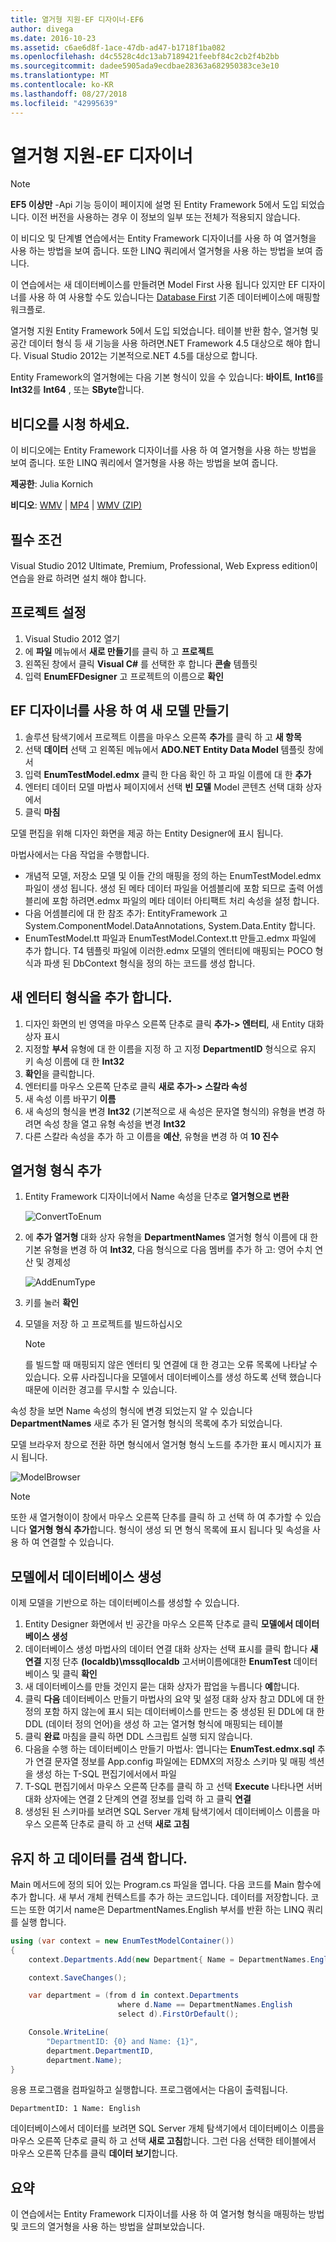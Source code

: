 ```yaml
---
title: 열거형 지원-EF 디자이너-EF6
author: divega
ms.date: 2016-10-23
ms.assetid: c6ae6d8f-1ace-47db-ad47-b1718f1ba082
ms.openlocfilehash: d4c5528c4dc13ab7189421feebf84c2cb2f4b2bb
ms.sourcegitcommit: dadee5905ada9ecdbae28363a682950383ce3e10
ms.translationtype: MT
ms.contentlocale: ko-KR
ms.lasthandoff: 08/27/2018
ms.locfileid: "42995639"
---
```

# <a name="enum-support---ef-designer"></a>열거형 지원-EF 디자이너
> [!NOTE]
> **EF5 이상만** -Api 기능 등이이 페이지에 설명 된 Entity Framework 5에서 도입 되었습니다. 이전 버전을 사용하는 경우 이 정보의 일부 또는 전체가 적용되지 않습니다.

이 비디오 및 단계별 연습에서는 Entity Framework 디자이너를 사용 하 여 열거형을 사용 하는 방법을 보여 줍니다. 또한 LINQ 쿼리에서 열거형을 사용 하는 방법을 보여 줍니다.

이 연습에서는 새 데이터베이스를 만들려면 Model First 사용 됩니다 있지만 EF 디자이너를 사용 하 여 사용할 수도 있습니다는 [Database First](~/ef6/modeling/designer/workflows/database-first.md) 기존 데이터베이스에 매핑할 워크플로.

열거형 지원 Entity Framework 5에서 도입 되었습니다. 테이블 반환 함수, 열거형 및 공간 데이터 형식 등 새 기능을 사용 하려면.NET Framework 4.5 대상으로 해야 합니다. Visual Studio 2012는 기본적으로.NET 4.5를 대상으로 합니다.

Entity Framework의 열거형에는 다음 기본 형식이 있을 수 있습니다: **바이트**, **Int16**를 **Int32**를 **Int64** , 또는 **SByte**합니다.

## <a name="watch-the-video"></a>비디오를 시청 하세요.
이 비디오에는 Entity Framework 디자이너를 사용 하 여 열거형을 사용 하는 방법을 보여 줍니다. 또한 LINQ 쿼리에서 열거형을 사용 하는 방법을 보여 줍니다.

**제공한**: Julia Kornich

**비디오**: [WMV](http://download.microsoft.com/download/0/7/A/07ADECC9-7893-415D-9F20-8B97D46A37EC/HDI-ITPro-MSDN-winvideo-enumwithdesiger.wmv) | [MP4](http://download.microsoft.com/download/0/7/A/07ADECC9-7893-415D-9F20-8B97D46A37EC/HDI-ITPro-MSDN-mp4video-enumwithdesiger.m4v) | [WMV (ZIP)](http://download.microsoft.com/download/0/7/A/07ADECC9-7893-415D-9F20-8B97D46A37EC/HDI-ITPro-MSDN-winvideo-enumwithdesiger.zip)

## <a name="pre-requisites"></a>필수 조건

Visual Studio 2012 Ultimate, Premium, Professional, Web Express edition이 연습을 완료 하려면 설치 해야 합니다.

## <a name="set-up-the-project"></a>프로젝트 설정

1.  Visual Studio 2012 열기
2.  에 **파일** 메뉴에서 **새로 만들기**를 클릭 하 고 **프로젝트**
3.  왼쪽된 창에서 클릭 **Visual C\#** 를 선택한 후 합니다 **콘솔** 템플릿
4.  입력 **EnumEFDesigner** 고 프로젝트의 이름으로 **확인**

## <a name="create-a-new-model-using-the-ef-designer"></a>EF 디자이너를 사용 하 여 새 모델 만들기

1.  솔루션 탐색기에서 프로젝트 이름을 마우스 오른쪽 **추가**를 클릭 하 고 **새 항목**
2.  선택 **데이터** 선택 고 왼쪽된 메뉴에서 **ADO.NET Entity Data Model** 템플릿 창에서
3.  입력 **EnumTestModel.edmx** 클릭 한 다음 확인 하 고 파일 이름에 대 한 **추가**
4.  엔터티 데이터 모델 마법사 페이지에서 선택 **빈 모델** Model 콘텐츠 선택 대화 상자에서
5.  클릭 **마침**

모델 편집을 위해 디자인 화면을 제공 하는 Entity Designer에 표시 됩니다.

마법사에서는 다음 작업을 수행합니다.

-   개념적 모델, 저장소 모델 및 이들 간의 매핑을 정의 하는 EnumTestModel.edmx 파일이 생성 됩니다. 생성 된 메타 데이터 파일을 어셈블리에 포함 되므로 출력 어셈블리에 포함 하려면.edmx 파일의 메타 데이터 아티팩트 처리 속성을 설정 합니다.
-   다음 어셈블리에 대 한 참조 추가: EntityFramework 고 System.ComponentModel.DataAnnotations, System.Data.Entity 합니다.
-   EnumTestModel.tt 파일과 EnumTestModel.Context.tt 만들고.edmx 파일에 추가 합니다. T4 템플릿 파일에 이러한.edmx 모델의 엔터티에 매핑되는 POCO 형식과 파생 된 DbContext 형식을 정의 하는 코드를 생성 합니다.

## <a name="add-a-new-entity-type"></a>새 엔터티 형식을 추가 합니다.

1.  디자인 화면의 빈 영역을 마우스 오른쪽 단추로 클릭 **추가-&gt; 엔터티**, 새 Entity 대화 상자 표시
2.  지정할 **부서** 유형에 대 한 이름을 지정 하 고 지정 **DepartmentID** 형식으로 유지 키 속성 이름에 대 한 **Int32**
3.  **확인**을 클릭합니다.
4.  엔터티를 마우스 오른쪽 단추로 클릭 **새로 추가-&gt; 스칼라 속성**
5.  새 속성 이름 바꾸기 **이름**
6.  새 속성의 형식을 변경 **Int32** (기본적으로 새 속성은 문자열 형식의) 유형을 변경 하려면 속성 창을 열고 유형 속성을 변경 **Int32**
7.  다른 스칼라 속성을 추가 하 고 이름을 **예산**, 유형을 변경 하 여 **10 진수**

## <a name="add-an-enum-type"></a>열거형 형식 추가

1.  Entity Framework 디자이너에서 Name 속성을 단추로 **열거형으로 변환**

    ![ConvertToEnum](~/ef6/media/converttoenum.png)

2.  에 **추가 열거형** 대화 상자 유형을 **DepartmentNames** 열거형 형식 이름에 대 한 기본 유형을 변경 하 여 **Int32**, 다음 형식으로 다음 멤버를 추가 하 고: 영어 수치 연산 및 경제성

    ![AddEnumType](~/ef6/media/addenumtype.png)

3.  키를 눌러 **확인**
4.  모델을 저장 하 고 프로젝트를 빌드하십시오
    > [!NOTE]
    > 를 빌드할 때 매핑되지 않은 엔터티 및 연결에 대 한 경고는 오류 목록에 나타날 수 있습니다. 오류 사라집니다을 모델에서 데이터베이스를 생성 하도록 선택 했습니다 때문에 이러한 경고를 무시할 수 있습니다.

속성 창을 보면 Name 속성의 형식에 변경 되었는지 알 수 있습니다 **DepartmentNames** 새로 추가 된 열거형 형식의 목록에 추가 되었습니다.

모델 브라우저 창으로 전환 하면 형식에서 열거형 형식 노드를 추가한 표시 메시지가 표시 됩니다.

![ModelBrowser](~/ef6/media/modelbrowser.png)

>[!NOTE]
> 또한 새 열거형이이 창에서 마우스 오른쪽 단추를 클릭 하 고 선택 하 여 추가할 수 있습니다 **열거형 형식 추가**합니다. 형식이 생성 되 면 형식 목록에 표시 됩니다 및 속성을 사용 하 여 연결할 수 있습니다.

## <a name="generate-database-from-model"></a>모델에서 데이터베이스 생성

이제 모델을 기반으로 하는 데이터베이스를 생성할 수 있습니다.

1.  Entity Designer 화면에서 빈 공간을 마우스 오른쪽 단추로 클릭 **모델에서 데이터베이스 생성**
2.  데이터베이스 생성 마법사의 데이터 연결 대화 상자는 선택 표시를 클릭 합니다 **새 연결** 지정 단추 **(localdb)\\mssqllocaldb** 고서버이름에대한 **EnumTest** 데이터베이스 및 클릭 **확인**
3.  새 데이터베이스를 만들 것인지 묻는 대화 상자가 팝업을 누릅니다 **예**합니다.
4.  클릭 **다음** 데이터베이스 만들기 마법사의 요약 및 설정 대화 상자 참고 DDL에 대 한 정의 포함 하지 않는에 표시 되는 데이터베이스를 만드는 중 생성된 된 DDL에 대 한 DDL (데이터 정의 언어)을 생성 하 고는 열거형 형식에 매핑되는 테이블
5.  클릭 **완료** 마침을 클릭 하면 DDL 스크립트 실행 되지 않습니다.
6.  다음을 수행 하는 데이터베이스 만들기 마법사: 엽니다는 **EnumTest.edmx.sql** 추가 연결 문자열 정보를 App.config 파일에는 EDMX의 저장소 스키마 및 매핑 섹션을 생성 하는 T-SQL 편집기에서에서 파일
7.  T-SQL 편집기에서 마우스 오른쪽 단추를 클릭 하 고 선택 **Execute** 나타나면 서버 대화 상자에는 연결 2 단계의 연결 정보를 입력 하 고 클릭 **연결**
8.  생성된 된 스키마를 보려면 SQL Server 개체 탐색기에서 데이터베이스 이름을 마우스 오른쪽 단추로 클릭 하 고 선택 **새로 고침**

## <a name="persist-and-retrieve-data"></a>유지 하 고 데이터를 검색 합니다.

Main 메서드에 정의 되어 있는 Program.cs 파일을 엽니다. 다음 코드를 Main 함수에 추가 합니다. 새 부서 개체 컨텍스트를 추가 하는 코드입니다. 데이터를 저장합니다. 코드는 또한 여기서 name은 DepartmentNames.English 부서를 반환 하는 LINQ 쿼리를 실행 합니다.

``` csharp
using (var context = new EnumTestModelContainer())
{
    context.Departments.Add(new Department{ Name = DepartmentNames.English });

    context.SaveChanges();

    var department = (from d in context.Departments
                        where d.Name == DepartmentNames.English
                        select d).FirstOrDefault();

    Console.WriteLine(
        "DepartmentID: {0} and Name: {1}",
        department.DepartmentID,  
        department.Name);
}
```

응용 프로그램을 컴파일하고 실행합니다. 프로그램에서는 다음이 출력됩니다.

```
DepartmentID: 1 Name: English
```

데이터베이스에서 데이터를 보려면 SQL Server 개체 탐색기에서 데이터베이스 이름을 마우스 오른쪽 단추로 클릭 하 고 선택 **새로 고침**합니다. 그런 다음 선택한 테이블에서 마우스 오른쪽 단추를 클릭 **데이터 보기**합니다.

## <a name="summary"></a>요약

이 연습에서는 Entity Framework 디자이너를 사용 하 여 열거형 형식을 매핑하는 방법 및 코드의 열거형을 사용 하는 방법을 살펴보았습니다. 
